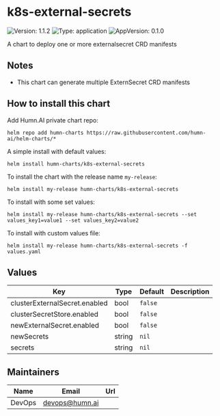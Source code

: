 

# k8s-external-secrets

![Version: 1.1.2](https://img.shields.io/badge/Version-1.1.2-informational?style=flat-square) ![Type: application](https://img.shields.io/badge/Type-application-informational?style=flat-square) ![AppVersion: 0.1.0](https://img.shields.io/badge/AppVersion-0.1.0-informational?style=flat-square)

A chart to deploy one or more externalsecret CRD manifests

## Notes
* This chart can generate multiple ExternSecret CRD manifests

## How to install this chart

Add Humn.AI private chart repo:

```console
helm repo add humn-charts https://raw.githubusercontent.com/humn-ai/helm-charts/*
```

A simple install with default values:

```console
helm install humn-charts/k8s-external-secrets
```

To install the chart with the release name `my-release`:

```console
helm install my-release humn-charts/k8s-external-secrets
```

To install with some set values:

```console
helm install my-release humn-charts/k8s-external-secrets --set values_key1=value1 --set values_key2=value2
```

To install with custom values file:

```console
helm install my-release humn-charts/k8s-external-secrets -f values.yaml
```

## Values

| Key | Type | Default | Description |
|-----|------|---------|-------------|
| clusterExternalSecret.enabled | bool | `false` |  |
| clusterSecretStore.enabled | bool | `false` |  |
| newExternalSecret.enabled | bool | `false` |  |
| newSecrets | string | `nil` |  |
| secrets | string | `nil` |  |

## Maintainers

| Name | Email | Url |
| ---- | ------ | --- |
| DevOps | <devops@humn.ai> |  |

